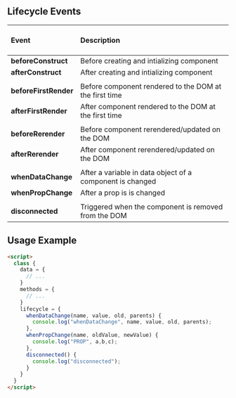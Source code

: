 ## Lifecycle Events

| <br>Event<br><br>   |      Description      |
|:----------|:-------------|
| **beforeConstruct** |  Before creating and intializing component |
| **afterConstruct** |    After creating and intializing component   |
|||
| **beforeFirstRender** | Before component rendered to the DOM at the first time |
| **afterFirstRender** | After component rendered to the DOM at the first time |
|||
| **beforeRerender** | Before component rerendered/updated on the DOM |
| **afterRerender** | After component rerendered/updated on the DOM |
|||
| **whenDataChange** | After a variable in data object of a component is changed |
| **whenPropChange** | After a prop is is changed |
|||
| **disconnected** | Triggered when the component is removed from the DOM |

## Usage Example

```html
<script>
  class {
    data = {
      // ...
    }
    methods = {
      // ...
    }
    lifecycle = {
      whenDataChange(name, value, old, parents) {  
        console.log("whenDataChange", name, value, old, parents);
      },
      whenPropChange(name, oldValue, newValue) {  
        console.log("PROP", a,b,c);
      },
      disconnected() {  
        console.log("disconnected");
      }                      
    }
  }
</script>
```